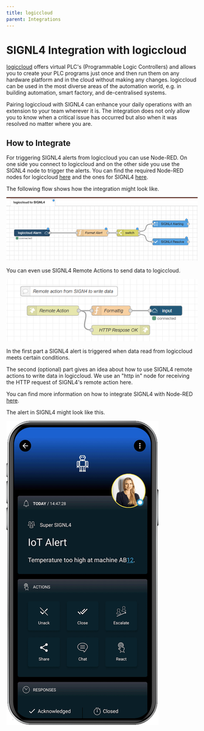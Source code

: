 ```yaml
---
title: logiccloud
parent: Integrations
---
```


# SIGNL4 Integration with logiccloud

[logiccloud](https://logiccloud.com/en/) offers virtual PLC's (Programmable Logic Controllers) and allows you to create your PLC programs just once and then run them on any hardware platform and in the cloud without making any changes. logiccloud can be used in the most diverse areas of the automation world, e.g. in building automation, smart factory, and de-centralised systems.

Pairing logiccloud with SIGNL4 can enhance your daily operations with an extension to your team wherever it is. The integration does not only allow you to know when a critical issue has occurred but also when it was resolved no matter where you are.

## How to Integrate

For triggering SIGNL4 alerts from logiccloud you can use Node-RED. On one side you connect to logiccloud and on the other side you use the SIGNL4 node to trigger the alerts. You can find the required Node-RED nodes for logiccloud [here](https://flows.nodered.org/node/@logiccloud/node-red-runtime-connection) and the ones for SIGNL4 [here](https://flows.nodered.org/node/node-red-contrib-signl4).

The following flow shows how the integration might look like.

![logiccloud alert](logiccloud-signl4-alert.png)

You can even use SIGNL4 Remote Actions to send data to logiccloud.

![logiccloud resolve](logiccloud-signl4-remote-action.png)

In the first part a SIGNL4 alert is triggered when data read from logiccloud meets certain conditions.

The second (optional) part gives an idea about how to use SIGNL4 remote actions to write data in logiccloud. We use an "http in" node for receiving the HTTP request of SIGNL4's remote action here. 

You can find more information on how to integrate SIGNL4 with Node-RED [here](https://docs.signl4.com/integrations/node-red/node-red.html).

The alert in SIGNL4 might look like this.

![SIGNL4 Alert](signl4-iot.png)
